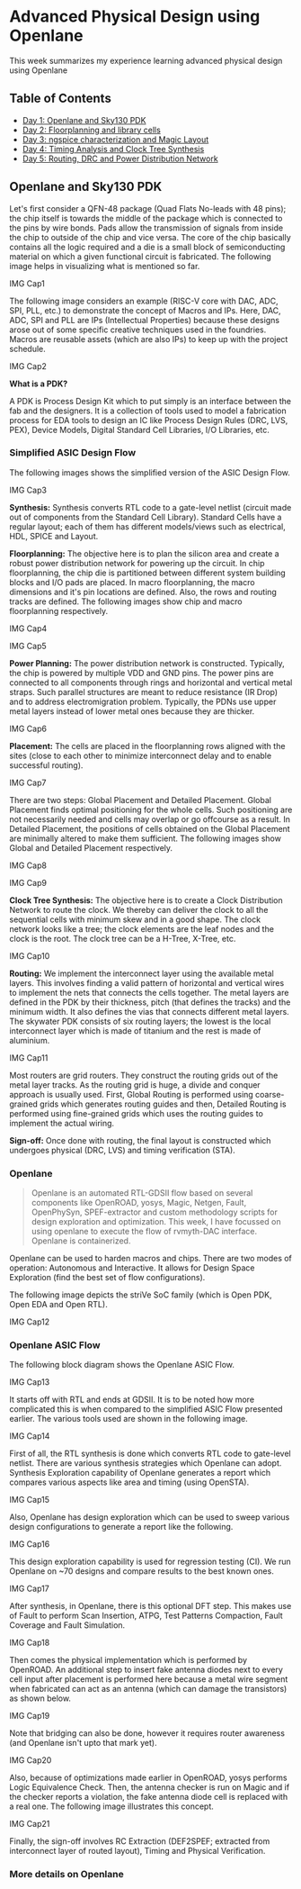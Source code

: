 # Advanced Physical Design using Openlane

This week summarizes my experience learning advanced physical design using Openlane

## Table of Contents

   - [Day 1: Openlane and Sky130 PDK]()
   - [Day 2: Floorplanning and library cells]()
   - [Day 3: ngspice characterization and Magic Layout]()
   - [Day 4: Timing Analysis and Clock Tree Synthesis]()
   - [Day 5: Routing, DRC and Power Distribution Network]()

## Openlane and Sky130 PDK

   Let's first consider a QFN-48 package (Quad Flats No-leads with 48 pins); the chip itself is towards the middle of the package which is connected to the pins by wire bonds. Pads allow the transmission of signals from inside the chip to outside of the chip and vice versa. The core of the chip basically contains all the logic required and a die is a small block of semiconducting material on which a given functional circuit is fabricated. The following image helps in visualizing what is mentioned so far.
   
   IMG Cap1
   
   The following image considers an example (RISC-V core with DAC, ADC, SPI, PLL, etc.) to demonstrate the concept of Macros and IPs. Here, DAC, ADC, SPI and PLL are IPs (Intellectual Properties) because these designs arose out of some specific creative techniques used in the foundries. Macros are reusable assets (which are also IPs) to keep up with the project schedule.
   
   IMG Cap2
   
   **What is a PDK?**
   
   A PDK is Process Design Kit which to put simply is an interface between the fab and the designers. It is a collection of tools used to model a fabrication process for EDA tools to design an IC like Process Design Rules (DRC, LVS, PEX), Device Models, Digital Standard Cell Libraries, I/O Libraries, etc.
   
   ### Simplified ASIC Design Flow
   
   The following images shows the simplified version of the ASIC Design Flow.
   
   IMG Cap3
   
   **Synthesis:** Synthesis converts RTL code to a gate-level netlist (circuit made out of components from the Standard Cell Library). Standard Cells have a regular layout; each of them has different models/views such as electrical, HDL, SPICE and Layout.
   
   **Floorplanning:** The objective here is to plan the silicon area and create a robust power distribution network for powering up the circuit. In chip floorplanning, the chip die is partitioned between different system building blocks and I/O pads are placed. In macro floorplanning, the macro dimensions and it's pin locations are defined. Also, the rows and routing tracks are defined. The following images show chip and macro floorplanning respectively.
   
   IMG Cap4
   
   IMG Cap5
   
   **Power Planning:** The power distribution network is constructed. Typically, the chip is powered by multiple VDD and GND pins. The power pins are connected to all components through rings and horizontal and vertical metal straps. Such parallel structures are meant to reduce resistance (IR Drop) and to address electromigration problem. Typically, the PDNs use upper metal layers instead of lower metal ones because they are thicker.
   
   IMG Cap6
   
   **Placement:** The cells are placed in the floorplanning rows aligned with the sites (close to each other to minimize interconnect delay and to enable successful routing). 
   
   IMG Cap7
   
   There are two steps: Global Placement and Detailed Placement. Global Placement finds optimal positioning for the whole cells. Such positioning are not necessarily needed and cells may overlap or go offcourse as a result. In Detailed Placement, the positions of cells obtained on the Global Placement are minimally altered to make them sufficient. The following images show Global and Detailed Placement respectively.
   
   IMG Cap8
   
   IMG Cap9
   
   **Clock Tree Synthesis:** The objective here is to create a Clock Distribution Network to route the clock. We thereby can deliver the clock to all the sequential cells with minimum skew and in a good shape. The clock network looks like a tree; the clock elements are the leaf nodes and the clock is the root. The clock tree can be a H-Tree, X-Tree, etc.
   
   IMG Cap10
   
   **Routing:** We implement the interconnect layer using the available metal layers. This involves finding a valid pattern of horizontal and vertical wires to implement the nets that connects the cells together. The metal layers are defined in the PDK by their thickness, pitch (that defines the tracks) and the minimum width. It also defines the vias that connects different metal layers. The skywater PDK consists of six routing layers; the lowest is the local interconnect layer which is made of titanium and the rest is made of aluminium.
   
   IMG Cap11
   
   Most routers are grid routers. They construct the routing grids out of the metal layer tracks. As the routing grid is huge, a divide and conquer approach is usually used. First, Global Routing is performed using coarse-grained grids which generates routing guides and then, Detailed Routing is performed using fine-grained grids which uses the routing guides to implement the actual wiring.
   
   **Sign-off:** Once done with routing, the final layout is constructed which undergoes physical (DRC, LVS) and timing verification (STA).
   
   ### Openlane
   
   > Openlane is an automated RTL-GDSII flow based on several components like OpenROAD, yosys, Magic, Netgen, Fault, OpenPhySyn, SPEF-extractor and custom methodology scripts for design exploration and optimization. This week, I have focussed on using openlane to execute the flow of rvmyth-DAC interface. Openlane is containerized. 
    
   Openlane can be used to harden macros and chips. There are two modes of operation: Autonomous and Interactive. It allows for Design Space Exploration (find the best set of flow configurations).
    
   The following image depicts the striVe SoC family (which is Open PDK, Open EDA and Open RTL).
    
   IMG Cap12
   
   ### Openlane ASIC Flow
   
   The following block diagram shows the Openlane ASIC Flow.
   
   IMG Cap13
   
   It starts off with RTL and ends at GDSII. It is to be noted how more complicated this is when compared to the simplified ASIC Flow presented earlier. The various tools used are shown in the following image.
   
   IMG Cap14
   
   First of all, the RTL synthesis is done which converts RTL code to gate-level netlist. There are various synthesis strategies which Openlane can adopt. Synthesis Exploration capability of Openlane generates a report which compares various aspects like area and timing (using OpenSTA).
   
   IMG Cap15
   
   Also, Openlane has design exploration which can be used to sweep various design configurations to generate a report like the following.
   
   IMG Cap16
   
   This design exploration capability is used for regression testing (CI). We run Openlane on ~70 designs and compare results to the best known ones.
   
   IMG Cap17
   
   After synthesis, in Openlane, there is this optional DFT step. This makes use of Fault to perform Scan Insertion, ATPG, Test Patterns Compaction, Fault Coverage and Fault Simulation.
   
   IMG Cap18
   
   Then comes the physical implementation which is performed by OpenROAD. An additional step to insert fake antenna diodes next to every cell input after placement is performed here because a metal wire segment when fabricated can act as an antenna (which can damage the transistors) as shown below.
   
   IMG Cap19
      
   Note that bridging can also be done, however it requires router awareness (and Openlane isn't upto that mark yet).
   
   IMG Cap20
   
   Also, because of optimizations made earlier in OpenROAD, yosys performs Logic Equivalence Check. Then, the antenna checker is run on Magic and if the checker reports a violation, the fake antenna diode cell is replaced with a real one. The following image illustrates this concept.
   
   IMG Cap21
   
   Finally, the sign-off involves RC Extraction (DEF2SPEF; extracted from interconnect layer of routed layout), Timing and Physical Verification.
   
   ### More details on Openlane
